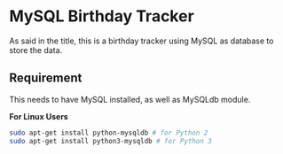 # MySQL Birthday Tracker

As said in the title, this is a birthday tracker using MySQL as database to store the data.

## Requirement

This needs to have MySQL installed, as well as MySQLdb module.

**For Linux Users**

```bash
sudo apt-get install python-mysqldb # for Python 2
sudo apt-get install python3-mysqldb # for Python 3
```
